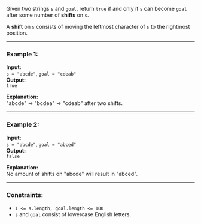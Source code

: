 Given two strings `s` and `goal`, return `true` if and only if `s` can become `goal` after some number of **shifts** on `s`.

A **shift** on `s` consists of moving the leftmost character of `s` to the rightmost position.

---

### Example 1:

**Input:**  
`s = "abcde"`, `goal = "cdeab"`  
**Output:**  
`true`

**Explanation:**  
"abcde" → "bcdea" → "cdeab" after two shifts.

---

### Example 2:

**Input:**  
`s = "abcde"`, `goal = "abced"`  
**Output:**  
`false`

**Explanation:**  
No amount of shifts on "abcde" will result in "abced".

---

### Constraints:
- `1 <= s.length, goal.length <= 100`
- `s` and `goal` consist of lowercase English letters.
